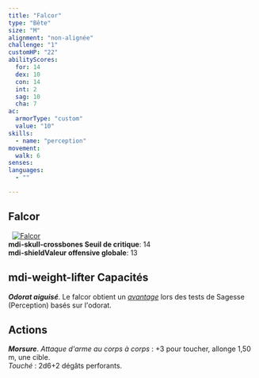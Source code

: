 ```yaml
---
title: "Falcor"
type: "Bête"
size: "M"
alignment: "non-alignée"
challenge: "1"
customHP: "22"
abilityScores:
  for: 14
  dex: 10
  con: 14
  int: 2
  sag: 10
  cha: 7
ac:
  armorType: "custom"
  value: "10"
skills:
  - name: "perception"
movement:
  walk: 6
senses:
languages:
  - ""

---
```

## Falcor
&nbsp;
[![Falcor](https://www.douaratil.fr/illustrations/bete/falcor300.jpeg)](https://www.douaratil.fr/illustrations/bete/falcor.jpeg)  
**<v-icon>mdi-skull-crossbones</v-icon> Seuil de critique**: 14            
**<v-icon>mdi-shield</v-icon>Valeur offensive globale**: 13     
## <v-icon>mdi-weight-lifter</v-icon> Capacités
_**Odorat aiguisé**_. Le falcor obtient un [_avantage_](/utiliser-les-caracteristiques/#avantage-et-desavantage) lors des tests de Sagesse (Perception) basés sur l'odorat.

## Actions

_**Morsure**_. _Attaque d'arme au corps à corps_ : +3 pour toucher, allonge 1,50 m, une cible.  
_Touché_ : 2d6+2 dégâts perforants.
